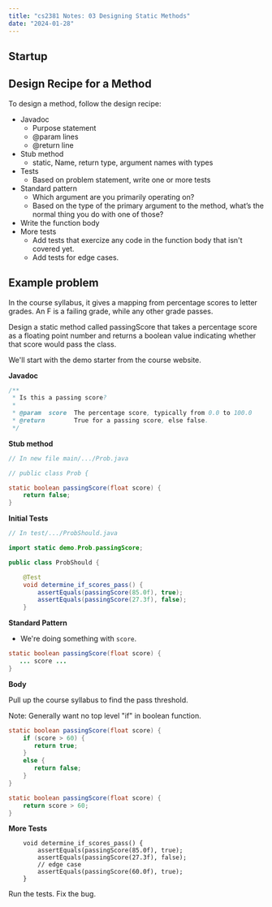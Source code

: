 ```yaml
---
title: "cs2381 Notes: 03 Designing Static Methods"
date: "2024-01-28"
---
```


## Startup

## Design Recipe for a Method

To design a method, follow the design recipe:

 - Javadoc
   - Purpose statement
   - @param lines
   - @return line
 - Stub method
   - static, Name, return type, argument names with types
 - Tests
   - Based on problem statement, write one or more tests
 - Standard pattern
   - Which argument are you primarily operating on?
   - Based on the type of the primary argument to the method, what’s
     the normal thing you do with one of those?
 - Write the function body
 - More tests
   - Add tests that exercize any code in the function body
     that isn't covered yet.
   - Add tests for edge cases.


## Example problem

In the course syllabus, it gives a mapping from percentage scores to
letter grades. An F is a failing grade, while any other grade passes.

Design a static method called passingScore that takes a percentage
score as a floating point number and returns a boolean value
indicating whether that score would pass the class.

We'll start with the demo starter from the course website.

**Javadoc**

```java
/**
 * Is this a passing score?
 *
 * @param  score  The percentage score, typically from 0.0 to 100.0
 * @return        True for a passing score, else false.
 */
```

**Stub method**

```java
// In new file main/.../Prob.java

// public class Prob {

static boolean passingScore(float score) {
    return false;
}
```

**Initial Tests**

```java
// In test/.../ProbShould.java

import static demo.Prob.passingScore;

public class ProbShould {

    @Test
    void determine_if_scores_pass() {
        assertEquals(passingScore(85.0f), true);
        assertEquals(passingScore(27.3f), false);
    }
```

**Standard Pattern**

 - We're doing something with ```score```.

```java
static boolean passingScore(float score) {
   ... score ...
}
```

**Body**

Pull up the course syllabus to find the pass threshold.

Note: Generally want no top level "if" in boolean function.


```java
static boolean passingScore(float score) {
    if (score > 60) {
       return true;
    }
    else {
       return false; 
    }
}
```

```java
static boolean passingScore(float score) {
    return score > 60;
}
```

**More Tests**

```
    void determine_if_scores_pass() {
        assertEquals(passingScore(85.0f), true);
        assertEquals(passingScore(27.3f), false);
        // edge case
        assertEquals(passingScore(60.0f), true);
    }
```

Run the tests. Fix the bug.

